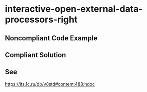 # interactive-open-external-data-processors-right

## Noncompliant Code Example

## Compliant Solution

## See
https://its.1c.ru/db/v8std#content:488:hdoc